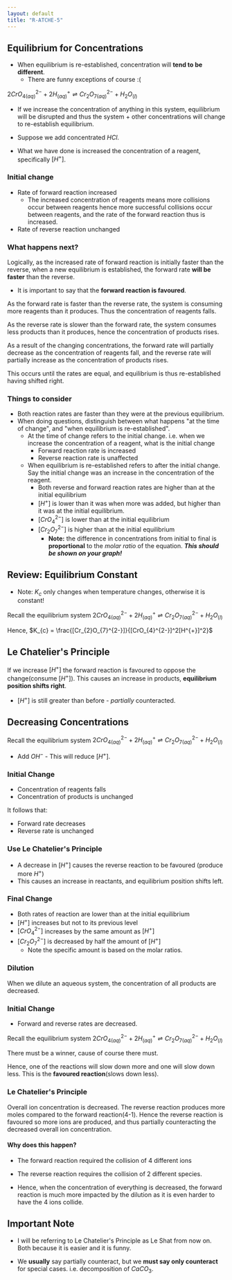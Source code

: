 ```yaml
---
layout: default
title: "R-ATCHE-5"
---
```


## Equilibrium for Concentrations

- When equilibrium is re-established, concentration will **tend to be different**.
	- There are funny exceptions of course :(

$2CrO_{4(aq)} ^{2-}+2H^{+}_{(aq)}\rightleftharpoons Cr_{2}O_{7(aq)}^{2-}+H_{2}O_{(l)}$

- If we increase the concentration of anything in this system, equilibrium will be disrupted and thus the system + other concentrations will change to re-establish equilibrium.

- Suppose we add concentrated $HCl$.
- What we have done is increased the concentration of a reagent, specifically $[H^+]$.

### Initial change
- Rate of forward reaction increased
	- The increased concentration of reagents means more collisions occur between reagents hence more successful collisions occur between reagents, and the rate of the forward reaction thus is increased.
- Rate of reverse reaction unchanged

### What happens next?
Logically, as the increased rate of forward reaction is initially faster than the reverse, when a new equilibrium is established, the forward rate **will be faster** than the reverse.
- It is important to say that the **forward reaction is favoured**.

As the forward rate is faster than the reverse rate, the system is consuming more reagents than it produces. Thus the concentration of reagents falls. 

As the reverse rate is slower than the forward rate, the system consumes less products than it produces, hence the concentration of products rises.

As a result of the changing concentrations, the forward rate will partially decrease as the concentration of reagents fall, and the reverse rate will partially increase as the concentration of products rises.

This occurs until the rates are equal, and equilibrium is thus re-established having shifted right.

### Things to consider
- Both reaction rates are faster than they were at the previous equilibrium.
- When doing questions, distinguish between what happens "at the time of change", and "when equilibrium is re-established".
	- At the time of change refers to the initial change. i.e. when we increase the concentration of a reagent, what is the initial change
		- Forward reaction rate is increased
		- Reverse reaction rate is unaffected
	- When equilibrium is re-established refers to after the initial change. Say the initial change was an increase in the concentration of the reagent.
		- Both reverse and forward reaction rates are higher than at the initial equilibrium
		- $[H^+]$ is lower than it was when more was added, but higher than it was at the initial equilibrium.
		- $[CrO_{4}^{2-}]$ is lower than at the initial equilibrium
		- $[Cr_{2}O_{7}^{2-}]$ is higher than at the initial equilibrium
			- **Note:** the difference in concentrations from initial to final is **proportional** to the *molar ratio* of the equation. ***This should be shown on your graph!***

## Review: Equilibrium Constant
- Note: $K_{c}$ only changes when temperature changes, otherwise it is constant!

Recall the equilibrium system $2CrO_{4(aq)}^{2-}+2H^{+}_{(aq)}\rightleftharpoons Cr_{2}O_{7(aq)}^{2-}+H_{2}O_{(l)}$

Hence,
$K_{c} = \frac{[Cr_{2}O_{7}^{2-}]}{[CrO_{4}^{2-}]^2[H^{+}]^2}$


## Le Chatelier's Principle

If we increase $[H^+]$ the forward reaction is favoured to oppose the change(consume $[H^+]$). This causes an increase in products, **equilibrium position shifts right**.

- $[H^+]$ is still greater than before - *partially* counteracted.

## Decreasing Concentrations

Recall the equilibrium system $2CrO_{4(aq)}^{2-}+2H^{+}_{(aq)}\rightleftharpoons Cr_{2}O_{7(aq)}^{2-}+H_{2}O_{(l)}$

- Add $OH^-$ - This will reduce $[H^+]$.

### Initial Change
- Concentration of reagents falls
- Concentration of products is unchanged

It follows that:
- Forward rate decreases
- Reverse rate is unchanged

### Use Le Chatelier's Principle
- A decrease in $[H^+]$ causes the reverse reaction to be favoured (produce more $H^+$)
- This causes an increase in reactants, and equilibrium position shifts left.

### Final Change
- Both rates of reaction are lower than at the initial equilibrium
- $[H^+]$ increases but not to its previous level
- $[CrO_{4}^{2-}]$ increases by the same amount as $[H^+]$
- $[Cr_{2}O_{7}^{2-}]$ is decreased by half the amount of $[H^+]$
	- Note the specific amount is based on the molar ratios.

### Dilution
When we dilute an aqueous system, the concentration of all products are decreased.

### Initial Change
- Forward and reverse rates are decreased.

Recall the equilibrium system $2CrO_{4(aq)}^{2-}+2H^{+}_{(aq)}\rightleftharpoons Cr_{2}O_{7(aq)}^{2-}+H_{2}O_{(l)}$

There must be a winner, cause of course there must.

Hence, one of the reactions will slow down more and one will slow down less. This is the **favoured reaction**(slows down less).

### Le Chatelier's Principle

Overall ion concentration is decreased. The reverse reaction produces more moles compared to the forward reaction(4-1). Hence the reverse reaction is favoured so more ions are produced, and thus partially counteracting the decreased overall ion concentration.

#### Why does this happen?
- The forward reaction required the collision of 4 different ions
- The reverse reaction requires the collision of 2 different species.

- Hence, when the concentration of everything is decreased, the forward reaction is much more impacted by the dilution as it is even harder to have the 4 ions collide. 

## Important Note
- I will be referring to Le Chatelier's Principle as Le Shat from now on. Both because it is easier and it is funny.

- We **usually** say partially counteract, but we **must say only counteract** for special cases. i.e. decomposition of $CaCO_{3}$.


